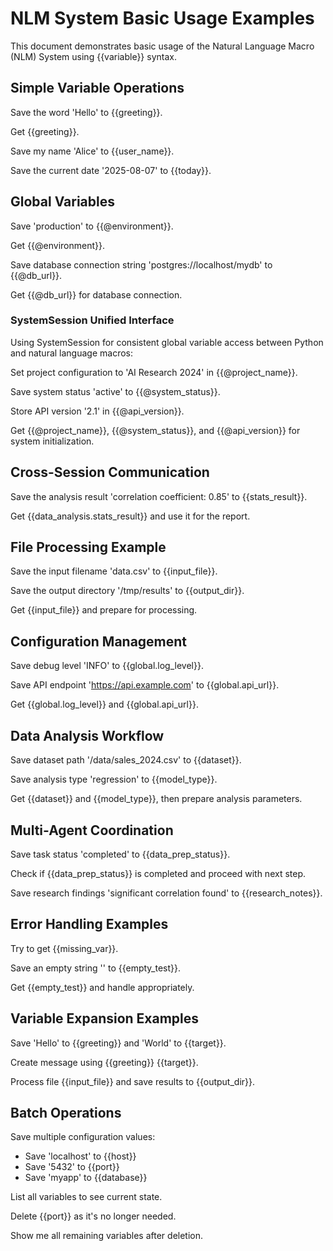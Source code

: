 # NLM System Basic Usage Examples

This document demonstrates basic usage of the Natural Language Macro (NLM) System using {{variable}} syntax.

## Simple Variable Operations

Save the word 'Hello' to {{greeting}}.

Get {{greeting}}.

Save my name 'Alice' to {{user_name}}.

Save the current date '2025-08-07' to {{today}}.

## Global Variables

Save 'production' to {{@environment}}.

Get {{@environment}}.

Save database connection string 'postgres://localhost/mydb' to {{@db_url}}.

Get {{@db_url}} for database connection.

### SystemSession Unified Interface

Using SystemSession for consistent global variable access between Python and natural language macros:

Set project configuration to 'AI Research 2024' in {{@project_name}}.

Save system status 'active' to {{@system_status}}.

Store API version '2.1' in {{@api_version}}.

Get {{@project_name}}, {{@system_status}}, and {{@api_version}} for system initialization.

## Cross-Session Communication

Save the analysis result 'correlation coefficient: 0.85' to {{stats_result}}.

Get {{data_analysis.stats_result}} and use it for the report.

## File Processing Example

Save the input filename 'data.csv' to {{input_file}}.

Save the output directory '/tmp/results' to {{output_dir}}.

Get {{input_file}} and prepare for processing.

## Configuration Management

Save debug level 'INFO' to {{global.log_level}}.

Save API endpoint 'https://api.example.com' to {{global.api_url}}.

Get {{global.log_level}} and {{global.api_url}}.

## Data Analysis Workflow

Save dataset path '/data/sales_2024.csv' to {{dataset}}.

Save analysis type 'regression' to {{model_type}}.

Get {{dataset}} and {{model_type}}, then prepare analysis parameters.

## Multi-Agent Coordination

Save task status 'completed' to {{data_prep_status}}.

Check if {{data_prep_status}} is completed and proceed with next step.

Save research findings 'significant correlation found' to {{research_notes}}.

## Error Handling Examples

Try to get {{missing_var}}.

Save an empty string '' to {{empty_test}}.

Get {{empty_test}} and handle appropriately.

## Variable Expansion Examples

Save 'Hello' to {{greeting}} and 'World' to {{target}}.

Create message using {{greeting}} {{target}}.

Process file {{input_file}} and save results to {{output_dir}}.

## Batch Operations

Save multiple configuration values:
- Save 'localhost' to {{host}}
- Save '5432' to {{port}}
- Save 'myapp' to {{database}}

List all variables to see current state.

Delete {{port}} as it's no longer needed.

Show me all remaining variables after deletion.